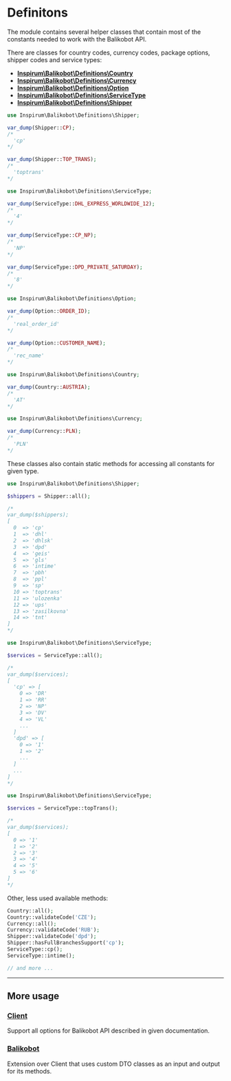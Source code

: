 # Definitons

The module contains several helper classes that contain most of the constants needed to work with the Balikobot API.

There are classes for country codes, currency codes, package options, shipper codes and service types:

- [**Inspirum\Balikobot\Definitions\Country**](../src/Definitions/Country.php)
- [**Inspirum\Balikobot\Definitions\Currency**](../src/Definitions/Currency.php)
- [**Inspirum\Balikobot\Definitions\Option**](../src/Definitions/Option.php)
- [**Inspirum\Balikobot\Definitions\ServiceType**](../src/Definitions/ServiceType.php)
- [**Inspirum\Balikobot\Definitions\Shipper**](../src/Definitions/Shipper.php)

```php
use Inspirum\Balikobot\Definitions\Shipper;

var_dump(Shipper::CP);
/*
  'cp'
*/

var_dump(Shipper::TOP_TRANS);
/*
  'toptrans'
*/

```

```php
use Inspirum\Balikobot\Definitions\ServiceType;

var_dump(ServiceType::DHL_EXPRESS_WORLDWIDE_12);
/*
  '4'
*/

var_dump(ServiceType::CP_NP);
/*
  'NP'
*/

var_dump(ServiceType::DPD_PRIVATE_SATURDAY);
/*
  '8'
*/
```

```php
use Inspirum\Balikobot\Definitions\Option;

var_dump(Option::ORDER_ID);
/*
  'real_order_id'
*/

var_dump(Option::CUSTOMER_NAME);
/*
  'rec_name'
*/
```

```php
use Inspirum\Balikobot\Definitions\Country;

var_dump(Country::AUSTRIA);
/*
  'AT'
*/
```

```php
use Inspirum\Balikobot\Definitions\Currency;

var_dump(Currency::PLN);
/*
  'PLN'
*/
```

These classes also contain static methods for accessing all constants for given type.

```php
use Inspirum\Balikobot\Definitions\Shipper;

$shippers = Shipper::all();

/*
var_dump($shippers);
[
  0  => 'cp'
  1  => 'dhl'
  2  => 'dhlsk'
  3  => 'dpd'
  4  => 'geis'
  5  => 'gls'
  6  => 'intime'
  7  => 'pbh'
  8  => 'ppl'
  9  => 'sp'
  10 => 'toptrans'
  11 => 'ulozenka'
  12 => 'ups'
  13 => 'zasilkovna'
  14 => 'tnt'
]
*/
```


```php
use Inspirum\Balikobot\Definitions\ServiceType;

$services = ServiceType::all();

/*
var_dump($services);
[
  'cp' => [
    0 => 'DR'
    1 => 'RR'
    2 => 'NP'
    3 => 'DV'
    4 => 'VL'
    ...
  ]
  'dpd' => [
    0 => '1'
    1 => '2'
    ...
  ]
  ...
]
*/
```

```php
use Inspirum\Balikobot\Definitions\ServiceType;

$services = ServiceType::topTrans();

/*
var_dump($services);
[
  0 => '1'
  1 => '2'
  2 => '3'
  3 => '4'
  4 => '5'
  5 => '6'
]
*/
```

Other, less used available methods:

```php
Country::all();
Country::validateCode('CZE');
Currency::all();
Currency::validateCode('RUB');
Shipper::validateCode('dpd');
Shipper::hasFullBranchesSupport('cp');
ServiceType::cp();
ServiceType::intime();

// and more ...
```

***


## More usage


### [**Client**](./client.md)

Support all options for Balikobot API described in given documentation.


### [**Balikobot**](./balikobot.md)

Extension over Client that uses custom DTO classes as an input and output for its methods.
